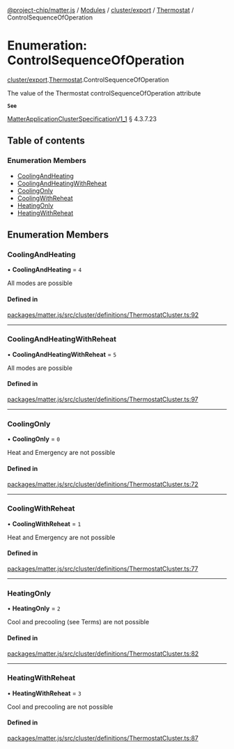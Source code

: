 [@project-chip/matter.js](../README.md) / [Modules](../modules.md) / [cluster/export](../modules/cluster_export.md) / [Thermostat](../modules/cluster_export.Thermostat.md) / ControlSequenceOfOperation

# Enumeration: ControlSequenceOfOperation

[cluster/export](../modules/cluster_export.md).[Thermostat](../modules/cluster_export.Thermostat.md).ControlSequenceOfOperation

The value of the Thermostat controlSequenceOfOperation attribute

**`See`**

[MatterApplicationClusterSpecificationV1_1](../interfaces/spec_export.MatterApplicationClusterSpecificationV1_1.md) § 4.3.7.23

## Table of contents

### Enumeration Members

- [CoolingAndHeating](cluster_export.Thermostat.ControlSequenceOfOperation.md#coolingandheating)
- [CoolingAndHeatingWithReheat](cluster_export.Thermostat.ControlSequenceOfOperation.md#coolingandheatingwithreheat)
- [CoolingOnly](cluster_export.Thermostat.ControlSequenceOfOperation.md#coolingonly)
- [CoolingWithReheat](cluster_export.Thermostat.ControlSequenceOfOperation.md#coolingwithreheat)
- [HeatingOnly](cluster_export.Thermostat.ControlSequenceOfOperation.md#heatingonly)
- [HeatingWithReheat](cluster_export.Thermostat.ControlSequenceOfOperation.md#heatingwithreheat)

## Enumeration Members

### CoolingAndHeating

• **CoolingAndHeating** = ``4``

All modes are possible

#### Defined in

[packages/matter.js/src/cluster/definitions/ThermostatCluster.ts:92](https://github.com/project-chip/matter.js/blob/16d5b0d/packages/matter.js/src/cluster/definitions/ThermostatCluster.ts#L92)

___

### CoolingAndHeatingWithReheat

• **CoolingAndHeatingWithReheat** = ``5``

All modes are possible

#### Defined in

[packages/matter.js/src/cluster/definitions/ThermostatCluster.ts:97](https://github.com/project-chip/matter.js/blob/16d5b0d/packages/matter.js/src/cluster/definitions/ThermostatCluster.ts#L97)

___

### CoolingOnly

• **CoolingOnly** = ``0``

Heat and Emergency are not possible

#### Defined in

[packages/matter.js/src/cluster/definitions/ThermostatCluster.ts:72](https://github.com/project-chip/matter.js/blob/16d5b0d/packages/matter.js/src/cluster/definitions/ThermostatCluster.ts#L72)

___

### CoolingWithReheat

• **CoolingWithReheat** = ``1``

Heat and Emergency are not possible

#### Defined in

[packages/matter.js/src/cluster/definitions/ThermostatCluster.ts:77](https://github.com/project-chip/matter.js/blob/16d5b0d/packages/matter.js/src/cluster/definitions/ThermostatCluster.ts#L77)

___

### HeatingOnly

• **HeatingOnly** = ``2``

Cool and precooling (see Terms) are not possible

#### Defined in

[packages/matter.js/src/cluster/definitions/ThermostatCluster.ts:82](https://github.com/project-chip/matter.js/blob/16d5b0d/packages/matter.js/src/cluster/definitions/ThermostatCluster.ts#L82)

___

### HeatingWithReheat

• **HeatingWithReheat** = ``3``

Cool and precooling are not possible

#### Defined in

[packages/matter.js/src/cluster/definitions/ThermostatCluster.ts:87](https://github.com/project-chip/matter.js/blob/16d5b0d/packages/matter.js/src/cluster/definitions/ThermostatCluster.ts#L87)

